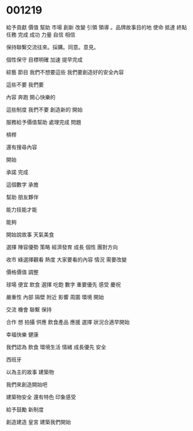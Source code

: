 # 001219

給予貢獻 價值 幫助 市場 創新 改變 引領 領導 。品牌故事目的地 使命 抵達 終點 任務 完成 成功 力量 自信 相信

保持聯繫交流往來。採購。同意。意見。

個性保守 目標明確
加速 提早完成

綜藝 節目 我們不想要這些
我們要創造好的安全內容

這些不要
我們要 

內容
奔跑
開心快樂的

這些制度
我們不要
創造新的
開始


服務給予價值幫助
處理完成 問題

槓桿


還有搜尋內容

開始

承諾
完成

這個數字
承擔


幫助
朋友夥伴

能力技能才能


能夠

開始說故事
天氣美食

選擇 陣容優勢 策略 經濟發育 成長 個性 團對方向


收市 綠選擇觀看 熱度
大家要看的內容
情況 需要改變


價格價值 調整

球場 便宜 飲食 選擇 吃飽
數字
重要優先
感受 慶祝


嚴重性 內部 隔壁 附近 影響 周圍 環境 開始



交流 機會
聯繫 保持

合作 想 拍攝 供應 飲食產品 應援 選擇
狀況合適早開始

幸福快樂 健康

我們認為
飲食 環境生活 情緒
成長優先
安全


西班牙

以為主的故事
建築物

我們來創造開始吧

建築物安全
還有特色
印象感受

給予鼓勵
新制度


創造建造 皇宮 建築我們開始


